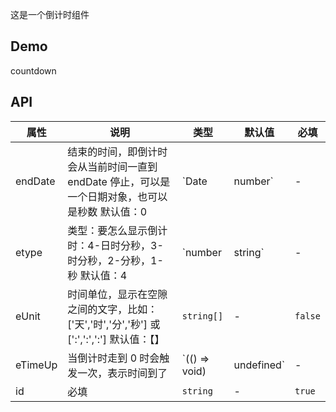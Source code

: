 这是一个倒计时组件

## Demo

countdown

## API

| 属性 | 说明 | 类型 | 默认值 | 必填 |
| --- | --- | --- | --- | --- |
| endDate | 结束的时间，即倒计时会从当前时间一直到 endDate 停止，可以是一个日期对象，也可以是秒数 默认值：0 | `Date | number` | - | `false` |
| etype | 类型：要怎么显示倒计时：4-日时分秒，3-时分秒，2-分秒，1-秒 默认值：4 | `number | string` | - | `false` |
| eUnit | 时间单位，显示在空隙之间的文字，比如：['天','时','分','秒'] 或 [':',':',':'] 默认值：【】 | `string[]` | - | `false` |
| eTimeUp | 当倒计时走到 0 时会触发一次，表示时间到了 | `(() => void) | undefined` | - | `false` |
| id | 必填 | `string` | - | `true` |
